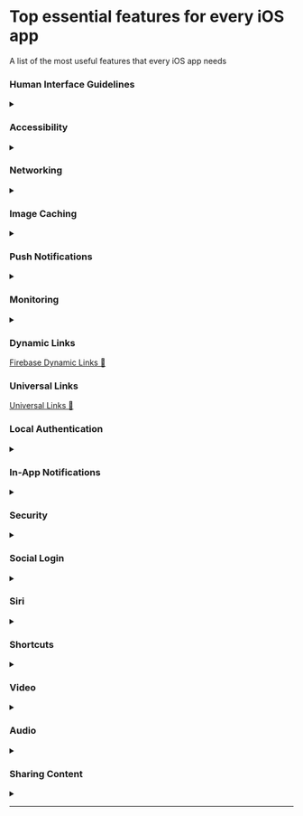 # Top essential features for every iOS app
A list of the most useful features that every iOS app needs

### Human Interface Guidelines

<details>
 <summary></summary>

<!--START_SECTION:activity--> 

[Designing for iOS 🔗][designingForiOSLink]

<!--END_SECTION:activity-->

</details>

### Accessibility

<details>
 <summary></summary>

<!--START_SECTION:activity--> 

[Accessibility 📑][accessibilityLink] 

<!--END_SECTION:activity-->

</details>

### Networking

<details>
 <summary></summary>

<!--START_SECTION:activity--> 

[Alamofire 🔗][alamofireLink]\
[AFNetworking "Deprecated" 🔗][afNetworkingLink]

<!--END_SECTION:activity-->

</details>

### Image Caching

<details>
 <summary></summary>

<!--START_SECTION:activity--> 

[SDWebImage 🔗][SDWebImageLink]\
[Kingfisher 🔗][kingfisherLink]\
[AsyncImage 📖][asyncImageLink]

<!--END_SECTION:activity-->

</details>

### Push Notifications

<details>
 <summary></summary>

<!--START_SECTION:activity--> 

[Firebase Cloud Messaging (FCM) 📖][fcmLink]

<!--END_SECTION:activity-->

</details>

### Monitoring

<details>
 <summary></summary>

<!--START_SECTION:activity--> 

[Firebase Performance Monitoring 📖][firebasePerformanceMonitoringLink]

<!--END_SECTION:activity-->

</details>

### Dynamic Links
[Firebase Dynamic Links 📖][firebaseDynamicLinksLink]

### Universal Links
[Universal Links 📖][universalLinksLink]

### Local Authentication

<details>
 <summary></summary>

<!--START_SECTION:activity--> 

[Face ID and Touch ID in Swift 📑][faceIDAndTouchIDInSwiftArticleLink]\
[Face ID & Touch ID Usage in App 🎬][faceIDAndTouchIDUsageInAppVideoLink]\
[Logging a User into Your App with Face ID or Touch ID 📖][loggingAUserIntoYourAppWithFaceIDORTouchDocLink]

<!--END_SECTION:activity-->

</details>

### In-App Notifications

<details>
 <summary></summary>

<!--START_SECTION:activity--> 

[NotificationBanner 🔗][notificationBannerLink]

<!--END_SECTION:activity-->

</details>

### Security

<details>
 <summary></summary>

<!--START_SECTION:activity--> 

[KeychainAccess 🔗][keychainAccessLink]

<!--END_SECTION:activity-->

</details>

### Social Login

<details>
 <summary></summary>

<!--START_SECTION:activity--> 

[Sign in with Apple 📑][signInWithAppleArticleLink]

<!--END_SECTION:activity-->

</details>

### Siri

<details>
 <summary></summary>

<!--START_SECTION:activity--> 

[SiriKit 📖][siriKitLink]

<!--END_SECTION:activity-->

</details>

### Shortcuts

<details>
 <summary></summary>

<!--START_SECTION:activity--> 

[App Shortcuts 📖][appShortcutsLink]

<!--END_SECTION:activity-->

</details>

### Video

<details>
 <summary></summary>

<!--START_SECTION:activity--> 

[AVFoundation 📖][AVFoundationLink]

<!--END_SECTION:activity-->

</details>

### Audio

<details>
 <summary></summary>

<!--START_SECTION:activity--> 

[Core Audio 📖][coreAudioLink]

<!--END_SECTION:activity-->

</details>

### Sharing Content

<details>
 <summary></summary>

<!--START_SECTION:activity--> 

[UIActivityViewController 📖][UIActivityViewControllerLink]

<!--END_SECTION:activity-->

</details>

-------------------------------------------------------------------------------- 

[alamofireLink]: https://github.com/Alamofire/Alamofire
[afNetworkingLink]: https://github.com/AFNetworking/AFNetworking
[SDWebImageLink]: https://github.com/SDWebImage/SDWebImage
[kingfisherLink]: https://github.com/onevcat/Kingfisher
[fcmLink]: https://firebase.google.com/docs/cloud-messaging/ios/client
[firebasePerformanceMonitoringLink]: https://firebase.google.com/docs/perf-mon
[firebaseDynamicLinksLink]: https://firebase.google.com/docs/dynamic-links
[universalLinksLink]: https://developer.apple.com/ios/universal-links/
[faceIDAndTouchIDInSwiftArticleLink]: https://www.advancedswift.com/face-id-touch-id-swift/
[faceIDAndTouchIDUsageInAppVideoLink]: https://www.youtube.com/watch?v=SHmDljfu2lk&ab_channel=iOSAcademy
[loggingAUserIntoYourAppWithFaceIDORTouchDocLink]: https://developer.apple.com/documentation/localauthentication/logging_a_user_into_your_app_with_face_id_or_touch_id
[notificationBannerLink]: https://github.com/Daltron/NotificationBanner
[keychainAccessLink]: https://github.com/kishikawakatsumi/KeychainAccess
[signInWithAppleArticleLink]: https://developer.apple.com/sign-in-with-apple/
[asyncImageLink]: https://developer.apple.com/documentation/swiftui/asyncimage
[designingForiOSLink]: https://developer.apple.com/design/human-interface-guidelines/designing-for-ios
[accessibilityLink]: https://developer.apple.com/accessibility/
[siriKitLink]: https://developer.apple.com/documentation/sirikit
[appShortcutsLink]: https://developer.apple.com/documentation/appintents/app-shortcuts
[AVFoundationLink]: https://developer.apple.com/documentation/avfoundation/
[coreAudioLink]: https://developer.apple.com/documentation/coreaudio
[UIActivityViewControllerLink]: https://developer.apple.com/documentation/uikit/uiactivityviewcontroller
